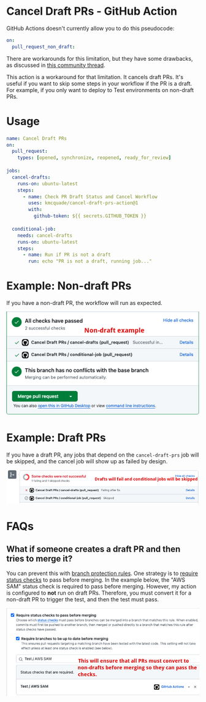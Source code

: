 # Cancel Draft PRs - GitHub Action

GitHub Actions doesn't currently allow you to do this pseudocode:

```yaml
on:
  pull_request_non_draft:
```

There are workarounds for this limitation, but they have some drawbacks, as discussed in [this community thread](https://github.com/orgs/community/discussions/25722). 

This action is a workaround for that limitation. It cancels draft PRs. It's useful if you want to skip some steps in your workflow if the PR is a draft. For example, if you only want to deploy to Test environments on non-draft PRs.

# Usage

```yaml
name: Cancel Draft PRs
on:
  pull_request:
    types: [opened, synchronize, reopened, ready_for_review]

jobs:
  cancel-drafts:
    runs-on: ubuntu-latest
    steps:
      - name: Check PR Draft Status and Cancel Workflow
        uses: kmcquade/cancel-draft-prs-action@1
        with:
          github-token: ${{ secrets.GITHUB_TOKEN }}

  conditional-job:
    needs: cancel-drafts
    runs-on: ubuntu-latest
    steps:
      - name: Run if PR is not a draft
        run: echo "PR is not a draft, running job..."
```

# Example: Non-draft PRs

If you have a non-draft PR, the workflow will run as expected.

![Non-draft PR](./images/non-draft-status-checks.png)

# Example: Draft PRs

If you have a draft PR, any jobs that depend on the `cancel-draft-prs` job will be skipped, and the cancel job will show up as failed by design.

![Draft PR](./images/draft-status-check.png)

# FAQs

## What if someone creates a draft PR and then tries to merge it?

You can prevent this with [branch protection rules](https://docs.github.com/en/repositories/configuring-branches-and-merges-in-your-repository/managing-protected-branches/managing-a-branch-protection-rule). One strategy is to [require status checks](https://docs.github.com/en/pull-requests/collaborating-with-pull-requests/collaborating-on-repositories-with-code-quality-features/about-status-checks) to pass before merging. In the example below, the "AWS SAM" status check is required to pass before merging. However, my action is configured to **not** run on draft PRs. Therefore, you must convert it for a non-draft PR to trigger the test, and then the test must pass.

![Required status checks](./images/required-status-checks.png)
